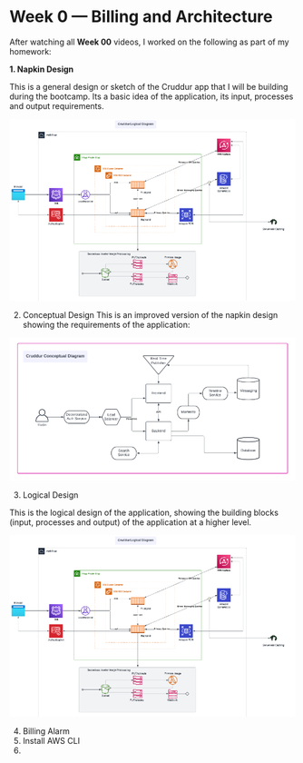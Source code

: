 # Week 0 — Billing and Architecture

After watching all **Week 00** videos, I worked on the following as part of my homework:

**1. Napkin Design**

This is a general design or sketch of the Cruddur app that I will be building during the bootcamp. Its a basic idea of the application, its input, processes and output requirements. 

![This is an image](https://github.com/vonrashey/aws-bootcamp-cruddur-2023/blob/main/_docs/assets/LogicalDiagram.png)

2. Conceptual Design
This is an improved version of the napkin design showing the requirements of the application:

![This is an image](https://github.com/vonrashey/aws-bootcamp-cruddur-2023/blob/main/_docs/assets/Conceptual%20Diagram.png)


3. Logical Design

This is the logical design of the application, showing the building blocks (input, processes and output) of the application at a higher level.

![This is an image](https://github.com/vonrashey/aws-bootcamp-cruddur-2023/blob/main/_docs/assets/LogicalDiagram.png)

4. Billing Alarm
6. Install AWS CLI
7. 
